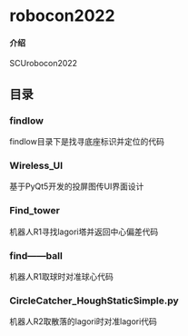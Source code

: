 # robocon2022

#### 介绍
SCUrobocon2022


## 目录

### findlow

findlow目录下是找寻底座标识并定位的代码

### Wireless_UI

基于PyQt5开发的投屏图传UI界面设计

### Find_tower

机器人R1寻找lagori塔并返回中心偏差代码

### find——ball

机器人R1取球时对准球心代码

### CircleCatcher_HoughStaticSimple.py

机器人R2取散落的lagori时对准lagori代码


